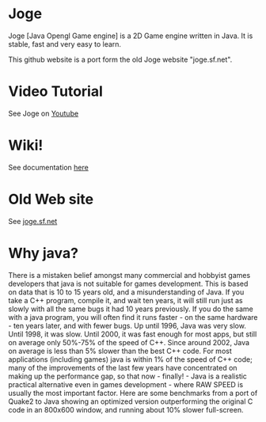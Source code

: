Joge
====

Joge [Java Opengl Game engine] is a 2D Game engine written in Java. It is stable, fast and very easy to learn. 

This github website is a port form the old Joge website "joge.sf.net".

Video Tutorial
====
See Joge on [Youtube](https://www.youtube.com/channel/UCsS0EcVLn3K0U9hvLHTUbDg)

Wiki!
====
See documentation [here](https://github.com/MoncefYabi/Joge/wiki)

Old Web site
====
See [joge.sf.net](http://joge.sf.net)

Why java?
====
There is a mistaken belief amongst many commercial and hobbyist games developers that java is not suitable for games development. This is based on data that is 10 to 15 years old, and a misunderstanding of Java. If you take a C++ program, compile it, and wait ten years, it will still run just as slowly with all the same bugs it had 10 years previously. If you do the same with a java program, you will often find it runs faster - on the same hardware - ten years later, and with fewer bugs. Up until 1996, Java was very slow. Until 1998, it was slow. Until 2000, it was fast enough for most apps, but still on average only 50%-75% of the speed of C++. Since around 2002, Java on average is less than 5% slower than the best C++ code. For most applications (including games) java is within 1% of the speed of C++ code; many of the improvements of the last few years have concentrated on making up the performance gap, so that now - finally! - Java is a realistic practical alternative even in games development - where RAW SPEED is usually the most important factor. Here are some benchmarks from a port of Quake2 to Java showing an optimized version outperforming the original C code in an 800x600 window, and running about 10% slower full-screen.

